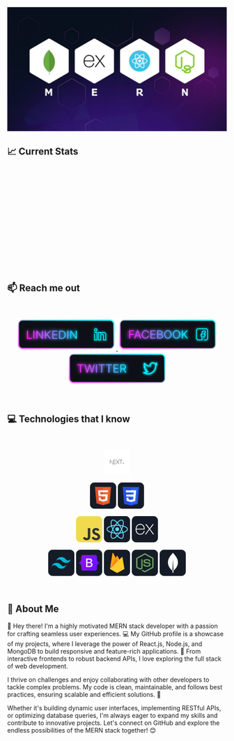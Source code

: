 
<img src="https://raw.githubusercontent.com/rahat-495/rahat-495/refs/heads/main/1708668303539.jfif"/>

## :chart_with_upwards_trend: Current Stats

<br />
<p align="center">
  <a href="https://git.io/streak-stats" style="display: block; width: 85%; height: 200px;">
    <img src="https://streak-stats.demolab.com?user=rahat-495&theme=dark&hide_border=true" alt="" style="width: 85%;"/>
  </a>
</p>

## :mailbox: Reach me out

<br />

<p align="center">
    <a target="_blank" href="https://www.linkedin.com/in/kazi-rihatul-islam-rahat-8368b9344/">
        <img height="75" src="https://github.com/rahat-495/rahat-495/blob/main/Linkedin.png">
    </a>
    <a target="_blank" href="https://www.facebook.com/mrk.killar">
        <img height="75" src="https://github.com/rahat-495/rahat-495/blob/main/imgs/Facebook.png">
    </a>
    <a target="_blank" href="https://x.com/mdRahat495">
        <img height="75" src="https://github.com/rahat-495/rahat-495/blob/main/Twitter.png">
    </a>
</p>

<br />

## :computer: Technologies that I know

<br>

<P align="center">
  <img src="https://github.com/rahat-495/rahat-495/blob/main/imgs/output-onlinepngtools.png"/>
</P>

<p align="center">
<img src="https://github.com/rahat-495/rahat-495/blob/main/imgs/HTML.png"/>
<img src="https://github.com/rahat-495/rahat-495/blob/main/imgs/css.png"/>
</p>

<p align="center">
<img src="https://github.com/rahat-495/rahat-495/blob/main/imgs/JavaScript.png"/>
<img src="https://github.com/rahat-495/rahat-495/blob/main/imgs/react.png"/>
<img src="https://github.com/rahat-495/rahat-495/blob/main/imgs/express.png"/>
</p>

<p align="center">
<img src="https://github.com/rahat-495/rahat-495/blob/main/imgs/tailwind.png"/>
<img src="https://github.com/rahat-495/rahat-495/blob/main/imgs/Bootsrap.png"/>
<img src="https://github.com/rahat-495/rahat-495/blob/main/imgs/firebase.png"/>
<img src="https://github.com/rahat-495/rahat-495/blob/main/imgs/node.png"/>
<img src="https://github.com/rahat-495/rahat-495/blob/main/imgs/mongo.png"/>
</p>
<br/>

## :bust_in_silhouette: About Me


👋 Hey there! I'm a highly motivated MERN stack developer with a passion for crafting seamless user experiences. 💻 My GitHub profile is a showcase of my projects, where I leverage the power of React.js, Node.js, and MongoDB to build responsive and feature-rich applications. 🚀 From interactive frontends to robust backend APIs, I love exploring the full stack of web development.

I thrive on challenges and enjoy collaborating with other developers to tackle complex problems. My code is clean, maintainable, and follows best practices, ensuring scalable and efficient solutions. 🌟

Whether it's building dynamic user interfaces, implementing RESTful APIs, or optimizing database queries, I'm always eager to expand my skills and contribute to innovative projects. Let's connect on GitHub and explore the endless possibilities of the MERN stack together! 😊

